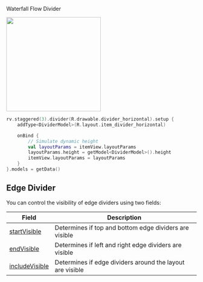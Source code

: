 Waterfall Flow Divider

<img src="https://i.loli.net/2021/08/14/gx8mLuCNOFzWfIj.png" width="250"/>

```kotlin
rv.staggered(3).divider(R.drawable.divider_horizontal).setup {
    addType<DividerModel>(R.layout.item_divider_horizontal)

    onBind {
        // Simulate dynamic height
        val layoutParams = itemView.layoutParams
        layoutParams.height = getModel<DividerModel>().height
        itemView.layoutParams = layoutParams
    }
}.models = getData()
```

## Edge Divider

You can control the visibility of edge dividers using two fields:

| Field | Description |
|-|-|
| [startVisible](api/-b-r-v/com.drake.brv/-default-decoration/index.html#-2091559976%2FProperties%2F-900954490) | Determines if top and bottom edge dividers are visible |
| [endVisible](api/-b-r-v/com.drake.brv/-default-decoration/index.html#-377591023%2FProperties%2F-900954490) | Determines if left and right edge dividers are visible |
| [includeVisible](api/-b-r-v/com.drake.brv/-default-decoration/index.html#1716094302%2FProperties%2F-900954490) | Determines if edge dividers around the layout are visible |